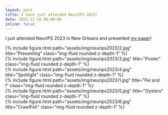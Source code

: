 ```yaml
---
layout: post
title: I have just attended NeurIPS 2023!
date: 2023-12-16 08:00:00
inline: false
---
```


I just attended NeurIPS 2023 in New Orleans and presented [my paper](https://arxiv.org/abs/2310.05995)!

<div class="row">
    <div class="col-sm mt-3 mt-md-0">
        {% include figure.html path="assets/img/neurips2023/2.jpg" title="Presenting" class="img-fluid rounded z-depth-1" %}
    </div>
    <div class="col-sm mt-3 mt-md-0">
        {% include figure.html path="assets/img/neurips2023/3.jpg" title="Poster" class="img-fluid rounded z-depth-1" %}
    </div>
    <div class="col-sm mt-3 mt-md-0">
        {% include figure.html path="assets/img/neurips2023/4.jpg" title="Spotlight" class="img-fluid rounded z-depth-1" %}
    </div>
</div>


<div class="row">
    <div class="col-sm mt-3 mt-md-0">
        {% include figure.html path="assets/img/neurips2023/1.jpg" title="Fei and I" class="img-fluid rounded z-depth-1" %}
    </div>
</div>



<div class="row justify-content-sm-center">
    <div class="col-sm mt-3 mt-md-0">
        {% include figure.html path="assets/img/neurips2023/5.jpg" title="Oysters" class="img-fluid rounded z-depth-1" %}
    </div>
    <div class="col-sm mt-3 mt-md-0">
        {% include figure.html path="assets/img/neurips2023/6.jpg" title="Crawlfish" class="img-fluid rounded z-depth-1" %}
    </div>
</div>
